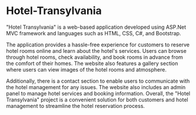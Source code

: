 # Hotel-Transylvania

"Hotel Transylvania" is a web-based application developed using ASP.Net MVC framework and languages such as HTML, CSS, C#, and Bootstrap. 

The application provides a hassle-free experience for customers to reserve hotel rooms online and learn about the hotel's services. Users can browse through hotel rooms, check availability, and book rooms in advance from the comfort of their homes. The website also features a gallery section where users can view images of the hotel rooms and atmosphere. 

Additionally, there is a contact section to enable users to communicate with the hotel management for any issues. The website also includes an admin panel to manage hotel services and booking information. Overall, the "Hotel Transylvania" project is a convenient solution for both customers and hotel management to streamline the hotel reservation process.
